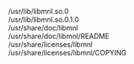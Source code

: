 /usr/lib/libmnl.so.0  
/usr/lib/libmnl.so.0.1.0  
/usr/share/doc/libmnl  
/usr/share/doc/libmnl/README  
/usr/share/licenses/libmnl  
/usr/share/licenses/libmnl/COPYING  
